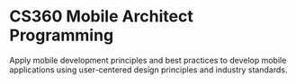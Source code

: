 # CS360 Mobile Architect Programming
Apply mobile development principles and best practices to develop mobile applications using user-centered design principles and industry standards.
